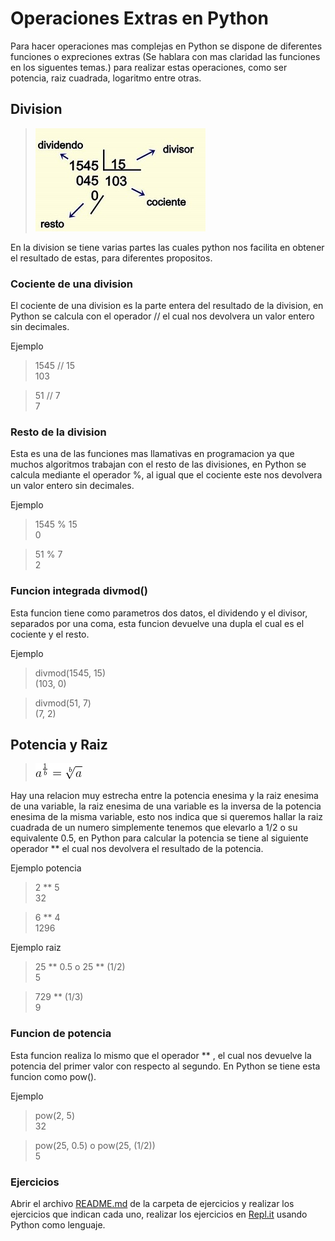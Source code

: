 # Operaciones Extras en Python

Para hacer operaciones mas complejas en Python se dispone de diferentes funciones o expreciones extras (Se hablara con mas claridad las funciones en los siguentes temas.) para realizar estas operaciones, como ser potencia, raiz cuadrada, logaritmo entre otras.

## Division

> ![python](https://github.com/psmaniac/CP01/blob/master/lesson01/02_extra_operations/div.jpg)

En la division se tiene varias partes las cuales python nos facilita en obtener el resultado de estas, para diferentes propositos.

### Cociente de una division

El cociente de una division es la parte entera del resultado de la division, en Python se calcula con el operador // el cual nos devolvera  un valor entero sin decimales.

Ejemplo

  > 1545 // 15\
  > 103
  
  > 51 // 7\
  > 7

### Resto de la division

Esta es una de las funciones mas llamativas en programacion ya que muchos algoritmos trabajan con el resto de las divisiones, en Python se calcula mediante el operador %, al igual que el cociente este nos devolvera un valor entero sin decimales.

Ejemplo

  > 1545 % 15\
  > 0
  
  > 51 % 7\
  > 2

### Funcion integrada divmod()

Esta funcion tiene como parametros dos datos, el dividendo y el divisor, separados por una coma, esta funcion devuelve una dupla el cual es el cociente y el resto.

Ejemplo

  > divmod(1545, 15)\
  > (103, 0)
  
  > divmod(51, 7)\
  > (7, 2)
  
## Potencia y Raiz

> ![python](https://github.com/psmaniac/CP01/blob/master/lesson01/02_extra_operations/potencia.png)

Hay una relacion muy estrecha entre la potencia enesima y la raiz enesima de una variable, la raiz enesima de una variable es la inversa de la potencia enesima de la misma variable, esto nos indica que si queremos hallar la raiz cuadrada de un numero simplemente tenemos que elevarlo a 1/2 o su equivalente 0.5, en Python para calcular la potencia se tiene al siguiente operador ** el cual nos devolvera el resultado de la potencia.

Ejemplo potencia

  > 2 ** 5\
  > 32
  
  > 6 ** 4\
  > 1296
  
 Ejemplo raiz

  > 25 ** 0.5  o  25 ** (1/2)\
  > 5
  
  > 729 ** (1/3)\
  > 9
  
### Funcion de potencia
  
Esta funcion realiza lo mismo que el operador ** , el cual nos devuelve la potencia del primer valor con respecto al segundo. En Python se tiene esta funcion como pow().

Ejemplo

  > pow(2, 5)\
  > 32
  
  > pow(25, 0.5)  o  pow(25, (1/2))\
  > 5
  
### Ejercicios 

Abrir el archivo [README.md](https://github.com/psmaniac/CP01/blob/master/lesson01/02_extra_operations/Exercices/README.md) de la carpeta de ejercicios y realizar los ejercicios que indican cada uno, realizar los ejercicios en [Repl.it](https://repl.it/) usando Python como lenguaje.
